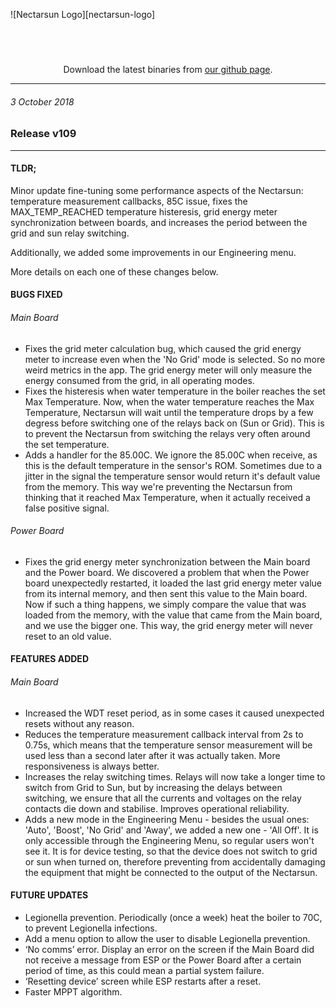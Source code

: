 ![Nectarsun Logo][nectarsun-logo]
<br />
<div style="text-align: center;">
<a href="https://itunes.apple.com/app/nectar-sun/id1286550945?mt=8" style="display: inline-block;margin-left: auto;/* margin-right: auto; */background:url(https://linkmaker.itunes.apple.com/assets/shared/badges/en-us/appstore-lrg.svg)    no-repeat;width:135px;height:40px;background-size:contain;margin-right: 50px;"></a>
<a href="https://play.google.com/store/apps/details?id=com.nectarsun.android&pcampaignid=MKT-Other-global-all-co-prtnr-py-PartBadge-Mar2515-1" style="display:inline-block;margin-left: auto;margin-right: auto;background:url(https://play.google.com/intl/en_us/badges/images/generic/en_badge_web_generic.png) no-repeat;width:135px;height:40px;background-size:155px 60px;background-position: -10px -10px;"></a>
<p>
  Download the latest binaries from <a href="https://github.com/NectarSun/nectarsun-update-package/releases/latest">our github page</a>.
</p>
</div>

---
###### 3 October 2018
### Release v109
---
#### TLDR;
Minor update fine-tuning some performance aspects of the Nectarsun: temperature measurement callbacks, 85C issue, fixes the MAX_TEMP_REACHED temperature histeresis, grid energy meter synchronization between boards, and increases the period between the grid and sun relay switching.

Additionally, we added some improvements in our Engineering menu.

More details on each one of these changes below.

#### BUGS FIXED

###### Main Board
- Fixes the grid meter calculation bug, which caused the grid energy meter to increase even when the 'No Grid' mode is selected. So no more weird metrics in the app. The grid energy meter will only measure the energy consumed from the grid, in all operating modes.
- Fixes the histeresis when water temperature in the boiler reaches the set Max Temperature. Now, when the water temperature reaches the Max Temperature, Nectarsun will wait until the temperature drops by a few degress before switching one of the relays back on (Sun or Grid). This is to prevent the Nectarsun from switching the relays very often around the set temperature.
- Adds a handler for the 85.00C. We ignore the 85.00C when receive, as this is the default temperature in the sensor's ROM. Sometimes due to a jitter in the signal the temperature sensor would return it's default value from the memory. This way we're preventing the Nectarsun from thinking that it reached Max Temperature, when it actually received a false positive signal.

###### Power Board
- Fixes the grid energy meter synchronization between the Main board and the Power board. We discovered a problem that when the Power board unexpectedly restarted, it loaded the last grid energy meter value from its internal memory, and then sent this value to the Main board. Now if such a thing happens, we simply compare the value that was loaded from the memory, with the value that came from the Main board, and we use the bigger one. This way, the grid energy meter will never reset to an old value.

#### FEATURES ADDED

###### Main Board
- Increased the WDT reset period, as in some cases it caused unexpected resets without any reason.
- Reduces the temperature measurement callback interval from 2s to 0.75s, which means that the temperature sensor measurement will be used less than a second later after it was actually taken. More responsiveness is always better.
- Increases the relay switching times. Relays will now take a longer time to switch from Grid to Sun, but by increasing the delays between switching, we ensure that all the currents and voltages on the relay contacts die down and stabilise. Improves operational reliability.
- Adds a new mode in the Engineering Menu - besides the usual ones: 'Auto', 'Boost', 'No Grid' and 'Away', we added a new one - 'All Off'. It is only accessible through the Engineering Menu, so regular users won't see it. It is for device testing, so that the device does not switch to grid or sun when turned on, therefore preventing from accidentally damaging the equipment that might be connected to the output of the Nectarsun. 

#### FUTURE UPDATES
- Legionella prevention. Periodically (once a week) heat the boiler to 70C, to prevent Legionella infections.
- Add a menu option to allow the user to disable Legionella prevention.
- ‘No comms’ error. Display an error on the screen if the Main Board did not receive a message from ESP or the Power Board after a certain period of time, as this could mean a partial system failure.
- ‘Resetting device’ screen while ESP restarts after a reset.
- Faster MPPT algorithm.